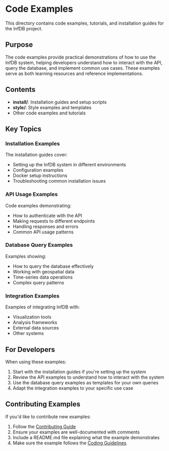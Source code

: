 # Code Examples

This directory contains code examples, tutorials, and installation guides for the InfDB project.

## Purpose

The code examples provide practical demonstrations of how to use the InfDB system, helping developers understand how to interact with the API, query the database, and implement common use cases. These examples serve as both learning resources and reference implementations.

## Contents

- **install/**: Installation guides and setup scripts
- **style/**: Style examples and templates
- Other code examples and tutorials

## Key Topics

### Installation Examples

The installation guides cover:
- Setting up the InfDB system in different environments
- Configuration examples
- Docker setup instructions
- Troubleshooting common installation issues

### API Usage Examples

Code examples demonstrating:
- How to authenticate with the API
- Making requests to different endpoints
- Handling responses and errors
- Common API usage patterns

### Database Query Examples

Examples showing:
- How to query the database effectively
- Working with geospatial data
- Time-series data operations
- Complex query patterns

### Integration Examples

Examples of integrating InfDB with:
- Visualization tools
- Analysis frameworks
- External data sources
- Other systems

## For Developers

When using these examples:

1. Start with the installation guides if you're setting up the system
2. Review the API examples to understand how to interact with the system
3. Use the database query examples as templates for your own queries
4. Adapt the integration examples to your specific use case

## Contributing Examples

If you'd like to contribute new examples:

1. Follow the [Contributing Guide](../contributing/CONTRIBUTING.md)
2. Ensure your examples are well-documented with comments
3. Include a README.md file explaining what the example demonstrates
4. Make sure the example follows the [Coding Guidelines](../guidelines/coding_guidelines.md)